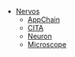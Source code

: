 <!-- the following part should be indentical to https://raw.githubusercontent.com/cryptape/Nervos-Docs/master/_navbar.md -->
* [Nervos](http://docs.nervos.org)
  * [AppChain](https://cryptape.github.io/Nervos-AppChain-Docs/)
  * [CITA](https://cryptape.github.io/cita/)
  * [Neuron](https://cryptape.github.io/Neuron-Android/#/)
  * [Microscope](https://cryptape.github.io/Microscope/)
<!-- the above part should be indentical to https://raw.githubusercontent.com/cryptape/Nervos-Docs/master/_navbar.md -->
